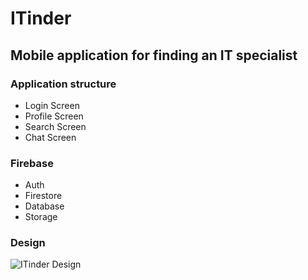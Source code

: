 # ITinder
## Mobile application for finding an IT specialist
### Application structure
* Login Screen
* Profile Screen
* Search Screen
* Chat Screen
### Firebase
* Auth
* Firestore
* Database
* Storage
### Design
![ITinder Design](https://user-images.githubusercontent.com/60810420/201676571-ceb732f6-d69e-44fc-bde6-1793f9aaede1.jpg)
